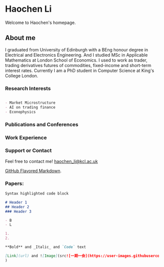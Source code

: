 # Haochen Li

Welcome to Haochen's homepage.

## About me

I graduated from University of Edinburgh with a BEng honour degree in Electrical and Electronics Engineering. And I studied MSc in Applicable Mathematics at London School of Economics. I used to work as trader, trading derivatives futures of commodities, fixed-income and short-term interest rates. Currently I am a PhD student in Computer Science at King's College London.

### Research Interests
```markdown

- Market Microstructure
- AI on trading finance
- Econophysics


```



### Publications and Conferences

### Work Experience

### Support or Contact

Feel free to contact me! haochen_li@kcl.ac.uk

[GitHub Flavored Markdown](https://guides.github.com/features/mastering-markdown/).

### Papers:
```markdown
Syntax highlighted code block

# Header 1
## Header 2
### Header 3

- B
- L

1. 
2. 

**Bold** and _Italic_ and `Code` text

[Link](url) and ![Image](src![一期一会](https://user-images.githubusercontent.com/71441849/133269935-76ec022f-c633-4377-b494-c97d5adef592.jpg)
)
```
